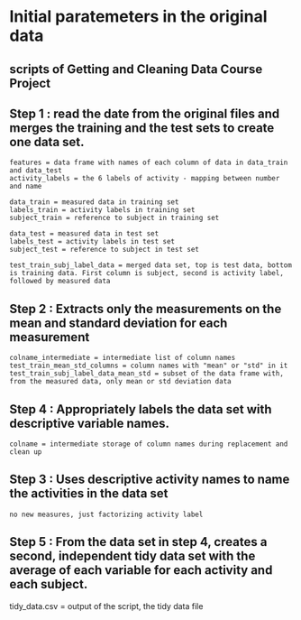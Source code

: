 # Initial paratemeters in the original data
## scripts of Getting and Cleaning Data Course Project

## Step 1 : read the date from the original files and merges the training and the test sets to create one data set.
    features = data frame with names of each column of data in data_train and data_test
    activity_labels = the 6 labels of activity - mapping between number and name
    
    data_train = measured data in training set
    labels_train = activity labels in training set
    subject_train = reference to subject in training set
    
    data_test = measured data in test set
    labels_test = activity labels in test set
    subject_test = reference to subject in test set  
  
    test_train_subj_label_data = merged data set, top is test data, bottom is training data. First column is subject, second is activity label, followed by measured data


## Step 2 : Extracts only the measurements on the mean and standard deviation for each measurement
  
    colname_intermediate = intermediate list of column names
    test_train_mean_std_columns = column names with "mean" or "std" in it
    test_train_subj_label_data_mean_std = subset of the data frame with, from the measured data, only mean or std deviation data

## Step 4 : Appropriately labels the data set with descriptive variable names.
    colname = intermediate storage of column names during replacement and clean up
     
## Step 3 : Uses descriptive activity names to name the activities in the data set
    no new measures, just factorizing activity label

## Step 5 : From the data set in step 4, creates a second, independent tidy data set with the average of each variable for each activity and each subject.
   tidy_data.csv = output of the script, the tidy data file
    
